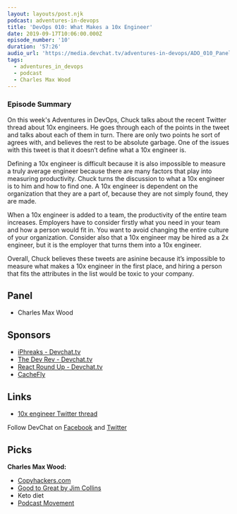 ```yaml
---
layout: layouts/post.njk
podcast: adventures-in-devops
title: 'DevOps 010: What Makes a 10x Engineer'
date: 2019-09-17T10:06:00.000Z
episode_number: '10'
duration: '57:26'
audio_url: 'https://media.devchat.tv/adventures-in-devops/ADO_010_Panel.mp3'
tags:
  - adventures_in_devops
  - podcast
  - Charles Max Wood
---
```

### **Episode Summary**

On this week's Adventures in DevOps, Chuck talks about the recent Twitter thread about 10x engineers. He goes through each of the points in the tweet and talks about each of them in turn. There are only two points he sort of agrees with, and believes the rest to be absolute garbage. One of the issues with this tweet is that it doesn’t define what a 10x engineer is. 

Defining a 10x engineer is difficult because it is also impossible to measure a truly average engineer because there are many factors that play into measuring productivity. Chuck turns the discussion to what a 10x engineer is to him and how to find one. A 10x engineer is dependent on the organization that they are a part of, because they are not simply found, they are made. 

When a 10x engineer is added to a team, the productivity of the entire team increases. Employers have to consider firstly what you need in your team and how a person would fit in. You want to avoid changing the entire culture of your organization. Consider also that a 10x engineer may be hired as a 2x engineer, but it is the employer that turns them into a 10x engineer. 

Overall, Chuck believes these tweets are asinine because it’s impossible to measure what makes a 10x engineer in the first place, and hiring a person that fits the attributes in the list would be toxic to your company.

## **Panel**

* Charles Max Wood

## Sponsors

* [iPhreaks - Devchat.tv](https://devchat.tv/iphreaks/)
* [The Dev Rev - Devchat.tv](https://devchat.tv/dev-rev/)
* [React Round Up - Devchat.tv](https://devchat.tv/react-round-up/)
* [CacheFly](https://www.cachefly.com/)

## **Links**

* [10x engineer Twitter thread](https://twitter.com/skirani/status/1149302828420067328?lang=en)

Follow DevChat on [Facebook](https://www.facebook.com/DevChattv/?__tn__=%2Cd%2CP-R&eid=ARDBDrBnK71PDmx_8gE_IeIEo5SnM7cyzylVBjAwfaOo1ck_6q3GXuRBfaUQZaWVvFGyEVjrhDwnS_tV) and [Twitter](https://twitter.com/devchattv?lang=en)

## **Picks**

**Charles Max Wood:**

* [Copyhackers.com](https://copyhackers.com/)
* [Good to Great by Jim Collins](https://www.amazon.com/Good-Great-Some-Companies-Others-ebook/dp/B0058DRUV6?ie=UTF8&qid=1548462018&sr=8-1&linkCode=ll1&tag=devchattv-20&linkId=f06bfe7482dca8bb751ed6d7cc86e2ab&language=en_US)
* Keto diet
* [Podcast Movement](https://podcastmovement.com/)

